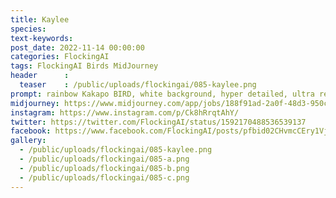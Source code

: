 ```yaml
---
title: Kaylee
species: 
text-keywords: 
post_date: 2022-11-14 00:00:00
categories: FlockingAI
tags: FlockingAI Birds MidJourney 
header      :
  teaser    : /public/uploads/flockingai/085-kaylee.png
prompt: rainbow Kakapo BIRD, white background, hyper detailed, ultra realistic, 8k hd
midjourney: https://www.midjourney.com/app/jobs/188f91ad-2a0f-48d3-950c-31058a388007
instagram: https://www.instagram.com/p/Ck8hRrqtAhY/
twitter: https://twitter.com/FlockingAI/status/1592170488536539137
facebook: https://www.facebook.com/FlockingAI/posts/pfbid02CHvmcCEry1VjNQrCpqs4WfeXFv6a7m11y2kZogA7XnTsfvFnENQNFEd8g6RDo2Hl
gallery: 
  - /public/uploads/flockingai/085-kaylee.png
  - /public/uploads/flockingai/085-a.png
  - /public/uploads/flockingai/085-b.png
  - /public/uploads/flockingai/085-c.png
---
```

